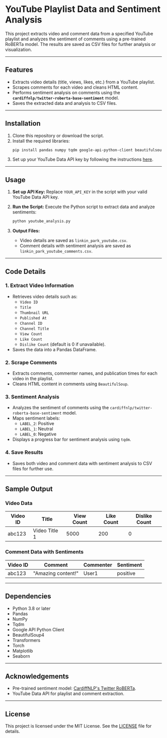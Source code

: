 # YouTube Playlist Data and Sentiment Analysis

This project extracts video and comment data from a specified YouTube playlist and analyzes the sentiment of comments using a pre-trained RoBERTa model. The results are saved as CSV files for further analysis or visualization.

---

## Features

- Extracts video details (title, views, likes, etc.) from a YouTube playlist.
- Scrapes comments for each video and cleans HTML content.
- Performs sentiment analysis on comments using the **`cardiffnlp/twitter-roberta-base-sentiment`** model.
- Saves the extracted data and analysis to CSV files.

---

## Installation

1. Clone this repository or download the script.
2. Install the required libraries:
   ```bash
   pip install pandas numpy tqdm google-api-python-client beautifulsoup4 transformers torch matplotlib seaborn
   ```
3. Set up your YouTube Data API key by following the instructions [here](https://developers.google.com/youtube/registering_an_application).

---

## Usage

1. **Set up API Key:**
   Replace `YOUR_API_KEY` in the script with your valid YouTube Data API key.

2. **Run the Script:**
   Execute the Python script to extract data and analyze sentiments:
   ```bash
   python youtube_analysis.py
   ```

3. **Output Files:**
   - Video details are saved as `linkin_park_youtube.csv`.
   - Comment details with sentiment analysis are saved as `linkin_park_youtube_comments.csv`.

---

## Code Details

### 1. **Extract Video Information**
   - Retrieves video details such as:
     - `Video ID`
     - `Title`
     - `Thumbnail URL`
     - `Published At`
     - `Channel ID`
     - `Channel Title`
     - `View Count`
     - `Like Count`
     - `Dislike Count` (default is 0 if unavailable).
   - Saves the data into a Pandas DataFrame.

### 2. **Scrape Comments**
   - Extracts comments, commenter names, and publication times for each video in the playlist.
   - Cleans HTML content in comments using `BeautifulSoup`.

### 3. **Sentiment Analysis**
   - Analyzes the sentiment of comments using the `cardiffnlp/twitter-roberta-base-sentiment` model.
   - Maps sentiment labels:
     - `LABEL_2`: Positive
     - `LABEL_1`: Neutral
     - `LABEL_0`: Negative
   - Displays a progress bar for sentiment analysis using `tqdm`.

### 4. **Save Results**
   - Saves both video and comment data with sentiment analysis to CSV files for further use.

---

## Sample Output

### Video Data
| Video ID       | Title                  | View Count | Like Count | Dislike Count |
|----------------|------------------------|------------|------------|---------------|
| abc123         | Video Title 1          | 5000       | 200        | 0             |

### Comment Data with Sentiments
| Video ID | Comment                | Commenter   | Sentiment   |
|----------|------------------------|-------------|-------------|
| abc123   | "Amazing content!"     | User1       | positive    |

---

## Dependencies

- Python 3.8 or later
- Pandas
- NumPy
- Tqdm
- Google API Python Client
- BeautifulSoup4
- Transformers
- Torch
- Matplotlib
- Seaborn

---

## Acknowledgements

- Pre-trained sentiment model: [CardiffNLP's Twitter RoBERTa](https://huggingface.co/cardiffnlp/twitter-roberta-base-sentiment).
- YouTube Data API for playlist and comment extraction.

---

## License

This project is licensed under the MIT License. See the [LICENSE](LICENSE) file for details.
